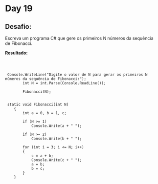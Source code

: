 # Day 19

## Desafio:

Escreva um programa C# que gere os primeiros N números da sequência de Fibonacci.

**Resultado:**

```cshap



 Console.WriteLine("Digite o valor de N para gerar os primeiros N números da sequência de Fibonacci:");
        int N = int.Parse(Console.ReadLine());

        Fibonacci(N);


 static void Fibonacci(int N)
    {
        int a = 0, b = 1, c;

        if (N >= 1)
            Console.Write(a + " ");  

        if (N >= 2)
            Console.Write(b + " ");  

        for (int i = 3; i <= N; i++)
        {
            c = a + b;
            Console.Write(c + " ");
            a = b;
            b = c;
        }
    }